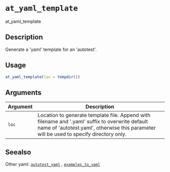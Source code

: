 # `at_yaml_template`

at_yaml_template


## Description

Generate a 'yaml' template for an 'autotest'.


## Usage

```r
at_yaml_template(loc = tempdir())
```


## Arguments

Argument      |Description
------------- |----------------
`loc`     |     Location to generate template file. Append with filename and '.yaml' suffix to overwrite default name of 'autotest.yaml', otherwise this parameter will be used to specify directory only.


## Seealso

Other yaml:
 [`autotest_yaml`](#autotestyaml) ,
 [`examples_to_yaml`](#examplestoyaml)


